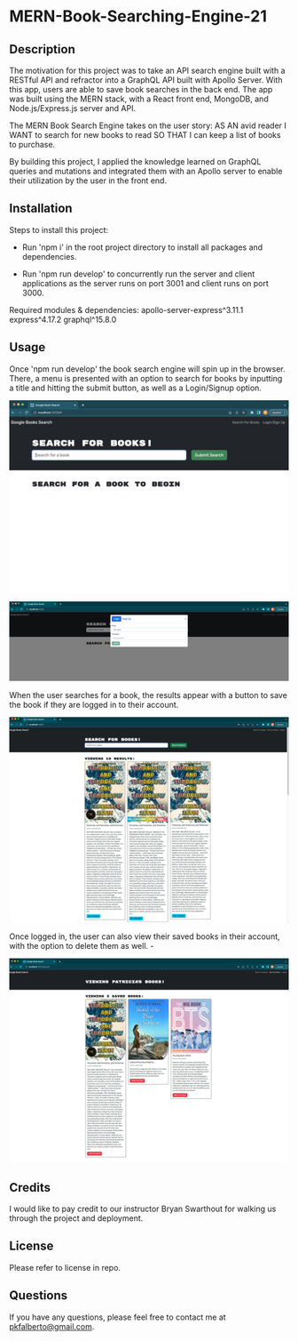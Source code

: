 # MERN-Book-Searching-Engine-21

## Description

The motivation for this project was to take an API search engine built with a RESTful API and refractor into a GraphQL API built with Apollo Server.  With this app, users are able to save book searches in the back end.  The app was built using the MERN stack, with a React front end, MongoDB, and Node.js/Express.js server and API.  

The MERN Book Search Engine takes on the user story: 
AS AN avid reader
I WANT to search for new books to read
SO THAT I can keep a list of books to purchase.  

By building this project, I applied the knowledge learned on GraphQL queries and mutations and integrated them with an Apollo server to enable their utilization by the user in the front end.  


## Installation

Steps to install this project:

- Run 'npm i' in the root project directory to install all packages and dependencies.  

- Run 'npm run develop' to concurrently run the server and client applications as the server runs on port 3001 and client runs on port 3000. 

Required modules & dependencies:
apollo-server-express^3.11.1
express^4.17.2
graphql^15.8.0


## Usage

Once 'npm run develop' the book search engine will spin up in the browser. There, a menu is presented with an option to search for books by inputting a title and hitting the submit button, as well as a Login/Signup option. 

![alt text](./Main/client/assets/images/HW21_1.png)

![alt text](./Main/client/assets/images/HW21_2.png)

When the user searches for a book, the results appear with a button to save the book if they are logged in to their account.

![alt text](./Main/client/assets/images/HW21_3.png)

Once logged in, the user can also view their saved books in their account, with the option to delete them as well.  -

![alt text](./Main/client/assets/images/HW21_4.png)

## Credits

I would like to pay credit to our instructor Bryan Swarthout for walking us through the project and deployment.  

## License

Please refer to license in repo.  

## Questions

If you have any questions, please feel free to contact me at pkfalberto@gmail.com. 